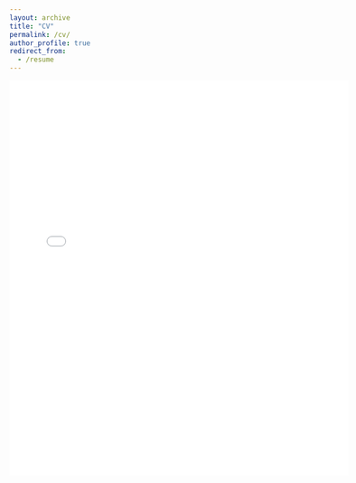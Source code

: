 ```yaml
---
layout: archive
title: "CV"
permalink: /cv/
author_profile: true
redirect_from:
  - /resume
---
```


<embed src="{{.BASE_PATH }}/files/GaneshGorti_CV_031122_online.pdf" width="600" height="700" type='application/pdf'>


